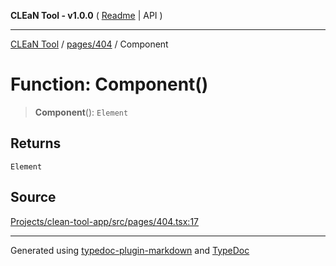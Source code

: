 **CLEaN Tool - v1.0.0** ( [Readme](../../../README.md) \| API )

***

[CLEaN Tool](../../../modules.md) / [pages/404](../README.md) / Component

# Function: Component()

> **Component**(): `Element`

## Returns

`Element`

## Source

[Projects/clean-tool-app/src/pages/404.tsx:17](https://github.com/yuckyh/clean-tool-app/)

***

Generated using [typedoc-plugin-markdown](https://www.npmjs.com/package/typedoc-plugin-markdown) and [TypeDoc](https://typedoc.org/)
